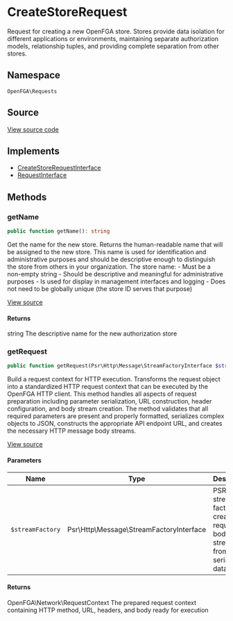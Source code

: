 # CreateStoreRequest

Request for creating a new OpenFGA store. Stores provide data isolation for different applications or environments, maintaining separate authorization models, relationship tuples, and providing complete separation from other stores.

## Namespace
`OpenFGA\Requests`

## Source
[View source code](https://github.com/evansims/openfga-php/blob/main/src/Requests/CreateStoreRequest.php)

## Implements
* [CreateStoreRequestInterface](CreateStoreRequestInterface.md)
* [RequestInterface](RequestInterface.md)



## Methods
### getName


```php
public function getName(): string
```

Get the name for the new store. Returns the human-readable name that will be assigned to the new store. This name is used for identification and administrative purposes and should be descriptive enough to distinguish the store from others in your organization. The store name: - Must be a non-empty string - Should be descriptive and meaningful for administrative purposes - Is used for display in management interfaces and logging - Does not need to be globally unique (the store ID serves that purpose)

[View source](https://github.com/evansims/openfga-php/blob/main/src/Requests/CreateStoreRequest.php#L53)


#### Returns
string
 The descriptive name for the new authorization store

### getRequest


```php
public function getRequest(Psr\Http\Message\StreamFactoryInterface $streamFactory): OpenFGA\Network\RequestContext
```

Build a request context for HTTP execution. Transforms the request object into a standardized HTTP request context that can be executed by the OpenFGA HTTP client. This method handles all aspects of request preparation including parameter serialization, URL construction, header configuration, and body stream creation. The method validates that all required parameters are present and properly formatted, serializes complex objects to JSON, constructs the appropriate API endpoint URL, and creates the necessary HTTP message body streams.

[View source](https://github.com/evansims/openfga-php/blob/main/src/Requests/CreateStoreRequest.php#L64)

#### Parameters
| Name | Type | Description |
|------|------|-------------|
| `$streamFactory` | Psr\Http\Message\StreamFactoryInterface | PSR-7 stream factory for creating request body streams from serialized data |

#### Returns
OpenFGA\Network\RequestContext
 The prepared request context containing HTTP method, URL, headers, and body ready for execution

